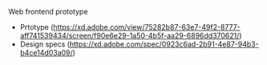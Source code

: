 Web frontend prototype
- Prtotype (https://xd.adobe.com/view/75282b87-63e7-49f2-8777-aff741539434/screen/f90e6e29-1a50-4b5f-aa29-6896dd370621/)
- Design specs (https://xd.adobe.com/spec/0923c6ad-2b91-4e87-94b3-b4ce14d03a09/)
